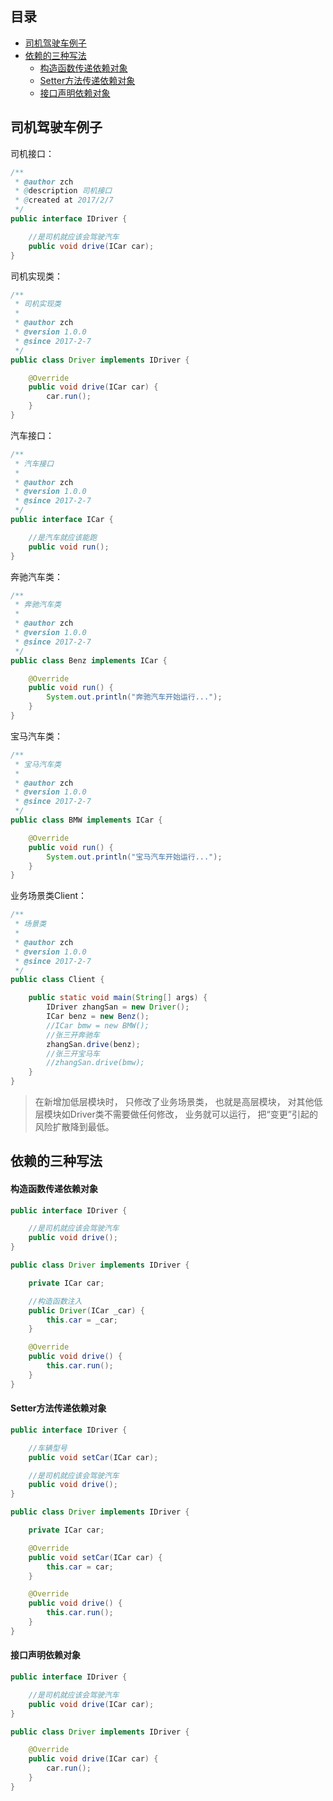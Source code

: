 ## 目录
- [司机驾驶车例子](#司机驾驶车例子)
- [依赖的三种写法](#依赖的三种写法)
  - [构造函数传递依赖对象](#构造函数传递依赖对象)
  - [Setter方法传递依赖对象](#setter方法传递依赖对象)
  - [接口声明依赖对象](#接口声明依赖对象)






## 司机驾驶车例子
司机接口：

```Java
/**
 * @author zch
 * @description 司机接口
 * @created at 2017/2/7
 */
public interface IDriver {

    //是司机就应该会驾驶汽车
    public void drive(ICar car);
}
```

司机实现类：

```Java
/**
 * 司机实现类
 *
 * @author zch
 * @version 1.0.0
 * @since 2017-2-7
 */
public class Driver implements IDriver {

    @Override
    public void drive(ICar car) {
        car.run();
    }
}
```

汽车接口：

```Java
/**
 * 汽车接口
 *
 * @author zch
 * @version 1.0.0
 * @since 2017-2-7
 */
public interface ICar {

    //是汽车就应该能跑
    public void run();
}
```

奔驰汽车类：

```Java
/**
 * 奔驰汽车类
 *
 * @author zch
 * @version 1.0.0
 * @since 2017-2-7
 */
public class Benz implements ICar {

    @Override
    public void run() {
        System.out.println("奔驰汽车开始运行...");
    }
}
```

宝马汽车类：

```Java
/**
 * 宝马汽车类
 *
 * @author zch
 * @version 1.0.0
 * @since 2017-2-7
 */
public class BMW implements ICar {

    @Override
    public void run() {
        System.out.println("宝马汽车开始运行...");
    }
}
```

业务场景类Client：

```Java
/**
 * 场景类
 *
 * @author zch
 * @version 1.0.0
 * @since 2017-2-7
 */
public class Client {

    public static void main(String[] args) {
        IDriver zhangSan = new Driver();
        ICar benz = new Benz();
        //ICar bmw = new BMW();
        //张三开奔驰车
        zhangSan.drive(benz);
        //张三开宝马车
        //zhangSan.drive(bmw);
    }
}
```

> 在新增加低层模块时， 只修改了业务场景类， 也就是高层模块， 对其他低层模块如Driver类不需要做任何修改， 业务就可以运行， 把“变更”引起的风险扩散降到最低。

## 依赖的三种写法
#### 构造函数传递依赖对象
```Java
public interface IDriver {

    //是司机就应该会驾驶汽车
    public void drive();
}
```

```Java
public class Driver implements IDriver {

    private ICar car;

    //构造函数注入
    public Driver(ICar _car) {
        this.car = _car;
    }

    @Override
    public void drive() {
        this.car.run();
    }
}
```

#### Setter方法传递依赖对象
```Java
public interface IDriver {

    //车辆型号
    public void setCar(ICar car);

    //是司机就应该会驾驶汽车
    public void drive();
}
```

```Java
public class Driver implements IDriver {

    private ICar car;

    @Override
    public void setCar(ICar car) {
        this.car = car;
    }

    @Override
    public void drive() {
        this.car.run();
    }
}
```

#### 接口声明依赖对象
```Java
public interface IDriver {

    //是司机就应该会驾驶汽车
    public void drive(ICar car);
}
```
```Java
public class Driver implements IDriver {

    @Override
    public void drive(ICar car) {
        car.run();
    }
}
```